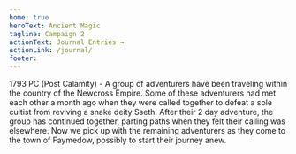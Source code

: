 ```yaml
---
home: true
heroText: Ancient Magic
tagline: Campaign 2
actionText: Journal Entries →
actionLink: /journal/
footer:
---
```


1793 PC (Post Calamity) - A group of adventurers have been traveling within the country of the Newcross Empire. Some of these adventurers had met each other a month ago when they were called together to defeat a sole cultist from reviving a snake deity Sseth. After their 2 day adventure, the group has continued together, parting paths when they felt their calling was elsewhere. Now we pick up with the remaining adventurers as they come to the town of Faymedow, possibly to start their journey anew.
